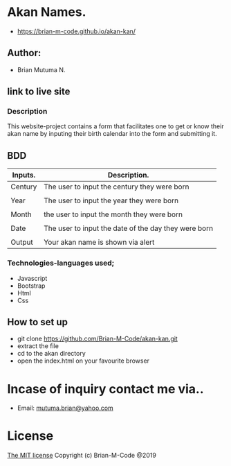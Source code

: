 # Akan Names.
- https://brian-m-code.github.io/akan-kan/


## Author:
- Brian Mutuma N.

## link to live site


### Description
This website-project contains a form that facilitates one to get or know their akan name by inputing their birth calendar into the form and submitting it.

## BDD

| Inputs.   | Description.                                            |
|-----------|---------------------------------------------------------|
| Century   | The user to input the century they were born            |
|           |                                                         |
| Year      | The user to input the year they were born               |
|           |                                                         |
| Month     | the user to input the month they were born              |
|           |                                                         |
| Date      | The user to input the date of the day they were born    |
|                                                                     |
| Output    | Your akan name is shown via  alert                      |

### Technologies-languages used;
- Javascript
- Bootstrap
- Html
- Css

## How to set up 
- git clone https://github.com/Brian-M-Code/akan-kan.git
- extract the file
- cd to the akan directory
- open the index.html on your favourite browser


# Incase of inquiry contact me via..
- Email: mutuma.brian@yahoo.com

# License
[The MIT license](license.md)
Copyright (c) Brian-M-Code @2019
